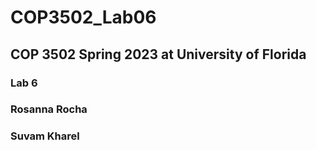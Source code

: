 # COP3502_Lab06

## COP 3502 Spring 2023 at University of Florida
### Lab 6
### Rosanna Rocha
### Suvam Kharel